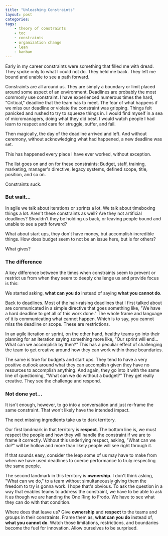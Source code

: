 ```yaml
---
title: "Unleashing Constraints"
layout: post
categories:
tags:
    - theory of constraints
    - toc
    - constraints
    - organization change
    - lean
    - kanban
---
```

Early in my career constraints were something that filled me with dread. They spoke only to what I could not do. They
held me back. They left me bound and unable to see a path forward.

Constraints are all around us. They are simply a boundary or limit placed around some aspect of an environment.
Deadlines are probably the most commonly use constraint. I have experienced numerous times the hard, "Critical,"
deadline that the team has to meet. The fear of what happens if we miss our deadline or violate the constraint was
gripping. Things felt panicked and rushed to try to squeeze things in. I would find myself in a sea of micromanagers,
doing what they did best. I would watch people I had learn to respect and care for struggle, suffer, and fail.

Then magically, the day of the deadline arrived and left. And without ceremony, without acknowledging what had
happened, a new deadline was set.

This has happened every place I have ever worked, without exception.

The list goes on and on for these constraints: Budget, staff, training, marketing, manager's directive, legacy systems, 
defined scope, title, position, and so on.

Constraints suck.


### But wait...

In agile we talk about iterations or sprints a lot. We talk about timeboxing things a lot. Aren't these constraints as
well? Are they not artificial deadlines? Shouldn't they be holding us back, or leaving people bound and unable to see a
path forward?

What about start ups, they don't have money, but accomplish incredible things. How does budget seem to not be an issue
here, but is for others?

What gives?

### The difference

A key difference between the times when constraints seem to prevent or restrict us from when they seem to deeply
challenge us and provide focus is this:

We started asking, __what can you do__ instead of saying __what you cannot do__.

Back to deadlines. Most of the hair-raising deadlines that I first talked about are communicated in a simple directive
that goes something like, "We have a hard deadline to get all of this work done." The whole frame and language of
it is communicating what cannot happen. Which is to say, you cannot miss the deadline or scope. These are restrictions.

In an agile iteration or sprint, on the other hand, healthy teams go into their planning for an iteration saying
something more like, "Our sprint will end... What can we accomplish by then?" This has a peculiar effect of challenging
the team to get creative around how they can work within those boundaries.

The same is true for budgets and start ups. They tend to have a very positive outlook around what they can accomplish
given they have no resources to accomplish anything. And again, they go into it with the same line of questioning,
"What can we do without a budget?" They get really creative. They see the challenge and respond.

### Not done yet...

It isn't enough, however, to go into a conversation and just re-frame the same constraint. That won't likely have the
intended impact.

The next missing ingredients take us to dark territory.

Our first landmark in that territory is __respect__. The bottom line is, we must respect the people and how they will
handle the constraint if we are to frame it correctly. Without this underlying respect, asking, "What can we do?" will
be hollow and more than likely people will see right through it. 

If that sounds easy, consider the leap some of us may have to make from when we have used deadlines to coerce
performance to truly respecting the same people.

The second landmark in this territory is __ownership__. I don't think asking, "What can we do," to a team without
simultaneously giving them the freedom to try is gonna work. I hope that's obvious. To ask the question in a way that
enables teams to address the constraint, we have to be able to ask it as though we are handing the One Ring to Frodo.
We have to see what they can do with that condition.

Where does that leave us? Give __ownership__ and __respect__ to the teams and groups in their constraints. Frame them as, __what
can you do__ instead of, __what you cannot do__. Watch those limitations, restrictions, and boundaries become the fuel for
innovation. Allow ourselves to be surprised.






